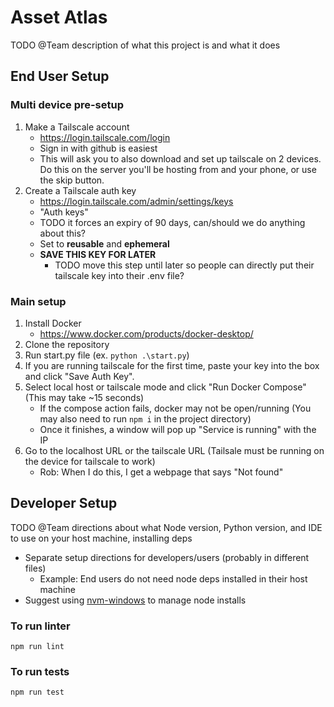 # Asset Atlas

TODO @Team description of what this project is and what it does

## End User Setup

### Multi device pre-setup

1. Make a Tailscale account
   - <https://login.tailscale.com/login>
   - Sign in with github is easiest
   <!-- - Rob: I created a tailnet for our org but not technically needed. We probably can't use it or will have to get an open source plan for it because it has a limit of 3 users -->
   - This will ask you to also download and set up tailscale on 2 devices. Do this on the server you'll be hosting from and your phone, or use the skip button.
1. Create a Tailscale auth key
   - <https://login.tailscale.com/admin/settings/keys>
   - "Auth keys"
   - TODO it forces an expiry of 90 days, can/should we do anything about this?
   - Set to **reusable** and **ephemeral**
   - **SAVE THIS KEY FOR LATER**
     - TODO move this step until later so people can directly put their tailscale key into their .env file?

### Main setup

1. Install Docker
   - <https://www.docker.com/products/docker-desktop/>
1. Clone the repository
1. Run start.py file (ex. `python .\start.py`)
1. If you are running tailscale for the first time, paste your key into the box and click "Save Auth Key".
1. Select local host or tailscale mode and click "Run Docker Compose" (This may take ~15 seconds)
   - If the compose action fails, docker may not be open/running (You may also need to run `npm i` in the project directory)
   - Once it finishes, a window will pop up "Service is running" with the IP
1. Go to the localhost URL or the tailscale URL (Tailsale must be running on the device for tailscale to work)
   - Rob: When I do this, I get a webpage that says "Not found"

## Developer Setup

TODO @Team directions about what Node version, Python version, and IDE to use on your host machine, installing deps

- Separate setup directions for developers/users (probably in different files)
  - Example: End users do not need node deps installed in their host machine
- Suggest using [nvm-windows](https://github.com/coreybutler/nvm-windows) to manage node installs

### To run linter

`npm run lint`

### To run tests

`npm run test`
